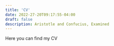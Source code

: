 ```yaml
---
title: 'CV'
date: 2022-27-20T09:17:55-04:00
draft: false
description: Aristotle and Confucius, Examined
---
```


Here you can find my CV
